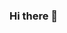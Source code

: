 ### Hi there 👋

<!--
**AyeshaSiddika65689/AyeshaSiddika65689** is a ✨ _special_ ✨ repository because its `README.md` (this file) appears on your GitHub profile.


-👋 Hi, I’m Ayesha Siddika
👀 I’m interested in UI/UX designing
🌱 I’m currently learning M E A N stack
💞️ I’m looking to collaborate on Fullstack
📫 How to reach me https://www.linkedin.com/in/ayesha-siddika-8b5a66223/ or ayeshasiddika65689@gmail.com
-->
